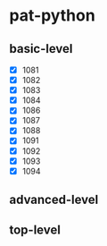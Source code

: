 # pat-python

## basic-level

- [x] 1081
- [x] 1082
- [x] 1083
- [x] 1084
- [x] 1086
- [x] 1087
- [x] 1088
- [x] 1091
- [x] 1092
- [x] 1093
- [x] 1094

## advanced-level

## top-level
